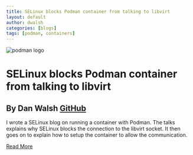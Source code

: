 ```yaml
---
title: SELinux blocks Podman container from talking to libvirt
layout: default
author: dwalsh
categories: [blogs]
tags: [podman, containers]
---
```


![podman logo](../static/vectors/raw/podman.svg)

# SELinux blocks Podman container from talking to libvirt

## By Dan Walsh [GitHub](https://github.com/rhatdan)

I wrote a SELinux blog on running a container with Podman. The talks explains why SELinux blocks the connection to the
libvirt socket. It then goes on to explain how to setup the container to allow
the communication.

[Read More](https://danwalsh.livejournal.com/81143.html)
